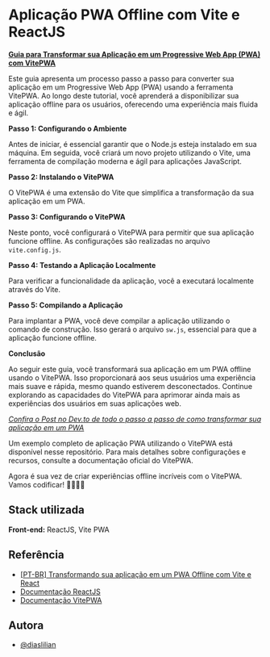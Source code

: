 
# Aplicação PWA Offline com Vite e ReactJS

**[Guia para Transformar sua Aplicação em um Progressive Web App (PWA) com VitePWA]()**

Este guia apresenta um processo passo a passo para converter sua aplicação em um Progressive Web App (PWA) usando a ferramenta VitePWA. Ao longo deste tutorial, você aprenderá a disponibilizar sua aplicação offline para os usuários, oferecendo uma experiência mais fluida e ágil.

**Passo 1: Configurando o Ambiente**

Antes de iniciar, é essencial garantir que o Node.js esteja instalado em sua máquina. Em seguida, você criará um novo projeto utilizando o Vite, uma ferramenta de compilação moderna e ágil para aplicações JavaScript.

**Passo 2: Instalando o VitePWA**

O VitePWA é uma extensão do Vite que simplifica a transformação da sua aplicação em um PWA.

**Passo 3: Configurando o VitePWA**

Neste ponto, você configurará o VitePWA para permitir que sua aplicação funcione offline. As configurações são realizadas no arquivo `vite.config.js`.

**Passo 4: Testando a Aplicação Localmente**

Para verificar a funcionalidade da aplicação, você a executará localmente através do Vite.

**Passo 5: Compilando a Aplicação**

Para implantar a PWA, você deve compilar a aplicação utilizando o comando de construção. Isso gerará o arquivo `sw.js`, essencial para que a aplicação funcione offline.

**Conclusão**

Ao seguir este guia, você transformará sua aplicação em um PWA offline usando o VitePWA. Isso proporcionará aos seus usuários uma experiência mais suave e rápida, mesmo quando estiverem desconectados. Continue explorando as capacidades do VitePWA para aprimorar ainda mais as experiências dos usuários em suas aplicações web.

*[Confira o Post no Dev.to de todo o passo a passo de como transformar sua aplicação em um PWA]()*

Um exemplo completo de aplicação PWA utilizando o VitePWA está disponível nesse repositório. Para mais detalhes sobre configurações e recursos, consulte a documentação oficial do VitePWA.

Agora é sua vez de criar experiências offline incríveis com o VitePWA. Vamos codificar! 🚀👩🏾‍💻




## Stack utilizada

**Front-end:** ReactJS, Vite PWA



## Referência

 - [[PT-BR] Transformando sua aplicação em um PWA Offline com Vite e React]()
 - [Documentação ReactJS](https://react.dev/learn/start-a-new-react-project)
 - [Documentação VitePWA](https://vite-pwa-org.netlify.app/guide/)


## Autora

- [@diaslilian](https://github.com/diaslilian/)

